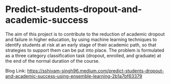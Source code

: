 # Predict-students-dropout-and-academic-success
The aim of this project is to contribute to the reduction of academic dropout and failure in higher education, by using machine learning techniques to identify students at risk at an early stage of their academic path, so that strategies to support them can be put into place. The problem is formulated as a three category classification task (dropout, enrolled, and graduate) at the end of the normal duration of the course.

Blog Link: https://sshivam-singh96.medium.com/predict-students-dropout-and-academic-success-using-ensemble-learning-2b1a7bf63379

